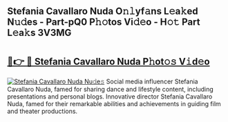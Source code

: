 ## Stefania Cavallaro Nuda O𝚗𝚕yf𝚊ns L𝚎a𝚔ed N𝚞𝚍es - Part-pQ0 P𝚑𝚘tos Vi𝚍𝚎o - H𝚘𝚝 Part L𝚎a𝚔s 3V3MG

# <h2><a href="http://kf3u8cw.oniu.top/?m=Stefania+Cavallaro+Nuda">🔗👉 🔴 Stefania Cavallaro Nuda P𝚑ot𝚘𝚜 V𝚒d𝚎o</a></h2>

[![Stefania Cavallaro Nuda Nu𝚍e𝚜](https://i.imgur.com/0qMVB7G.gif)](http://kf3u8cw.oniu.top/?m=Stefania+Cavallaro+Nuda)
Social media influencer Stefania Cavallaro Nuda, famed for sharing dance and lifestyle content, including presentations and personal blogs. Innovative director Stefania Cavallaro Nuda, famed for their remarkable abilities and achievements in guiding film and theater productions.  
